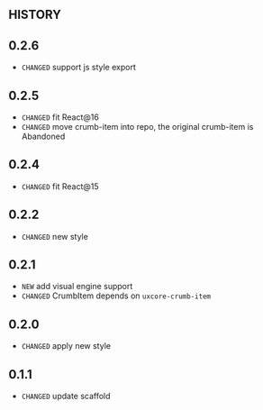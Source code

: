 HISTORY
---
## 0.2.6

* `CHANGED` support js style export

## 0.2.5

* `CHANGED` fit React@16
* `CHANGED` move crumb-item into repo, the original crumb-item is Abandoned

## 0.2.4

* `CHANGED` fit React@15

## 0.2.2

* `CHANGED` new style

## 0.2.1

* `NEW` add visual engine support
* `CHANGED` CrumbItem depends on `uxcore-crumb-item`

## 0.2.0

* `CHANGED` apply new style

## 0.1.1

* `CHANGED` update scaffold